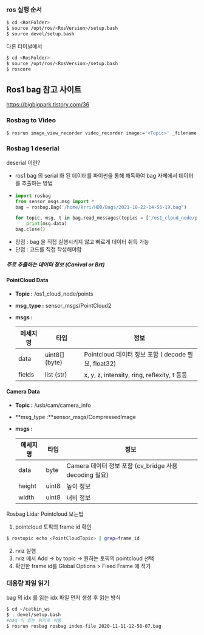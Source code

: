 

### ros 실행 순서

```bash
$ cd <RosFolder>
$ source /opt/ros/<RosVersion>/setup.bash
$ source devel/setup.bash
```

다른 터미널에서 

```bash
$ cd <RosFolder>
$ source /opt/ros/<RosVersion>/setup.bash
$ roscore
```



## Ros1 bag 참고 사이트

https://bigbigpark.tistory.com/36

### Rosbag to Video 

```bash
$ rosrun image_view_recorder video_recorder image:='<Topic>' _filename:='<VideoFileName>' _fps:=<fps>
```

### Rosbag 1 deserial

deserial 이란?

- ros1 bag 의 serial 화 된 데이터를 파이썬을 통해 해독하여 bag 자체에서 데이터를 추출하는 방법

- ``` python 
  import rosbag
  from sensor_msgs.msg import *
  bag = rosbag.Bag('/home/krri/HDD/Bags/2021-10-22-14-56-19.bag')
  
  for topic, msg, t in bag.read_messages(topics = ['/os1_cloud_node/points']):
      print(msg.data)
  bag.close()
  ```

* 장점 : bag 을 직접 실행시키지 않고 빠르게 데이터 취득 가능
* 단점 : 코드를 직접 작성해야함

##### 주로 추출하는 데이터 정보 (Canival or Brt)

#### **PointCloud Data** 

* **Topic :**  /os1_cloud_node/points

* **msg_type :** sensor_msgs/PointCloud2

* **msgs :** 

  | 메세지명 | 타입           | 정보                                                |
  | -------- | -------------- | --------------------------------------------------- |
  | data     | uint8[] (byte) | Pointcloud 데이터 정보 포함 ( decode 필요, float32) |
  | fields   | list (str)     | x, y, z, intensity, ring, reflexity, t 등등         |

  

#### **Camera Data**

* **Topic :**  /usb/cam/camera_info

* **msg_type :**sensor_msgs/CompressedImage

* **msgs :** 

  | 메세지명 | 타입  | 정보                                                   |
  | -------- | ----- | ------------------------------------------------------ |
  | data     | byte  | Camera 데이터 정보 포함 (cv_bridge 사용 decoding 필요) |
  | height   | uint8 | 높이 정보                                              |
  | width    | uint8 | 너비 정보                                              |



Rosbag Lidar Pointcloud 보는법

1. pointcloud 토픽의 frame id 확인

```bash
$ rostopic echo <PointCloudTopic> | grep=frame_id
```

2. rviz 실행
3. rviz 에서 Add -> by topic -> 원하는 토픽의 pointcloud 선택
4. 확인한 frame id를 Global Options > Fixed Frame 에 적기 

### 대용량 파일 읽기

bag 의 idx 를 읽는 idx 파일 먼저 생성 후 읽는 방식

```bash
$ cd ~/catkin_ws
$ . devel/setup.bash
#bag 이 있는 위치로 이동
$ rosrun rosbag rosbag index-file 2020-11-11-12-58-07.bag 
```

